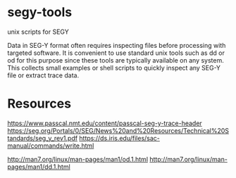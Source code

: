 # segy-tools
unix scripts for SEGY

Data in SEG-Y format often requires inspecting files before processing with targeted software. It is convenient to use standard unix tools such as dd or od for this purpose since these tools are typically available on any system. This collects small examples or shell scripts to quickly inspect any SEG-Y file or extract trace data.

# Resources
https://www.passcal.nmt.edu/content/passcal-seg-y-trace-header
https://seg.org/Portals/0/SEG/News%20and%20Resources/Technical%20Standards/seg_y_rev1.pdf
https://ds.iris.edu/files/sac-manual/commands/write.html

http://man7.org/linux/man-pages/man1/od.1.html
http://man7.org/linux/man-pages/man1/dd.1.html
